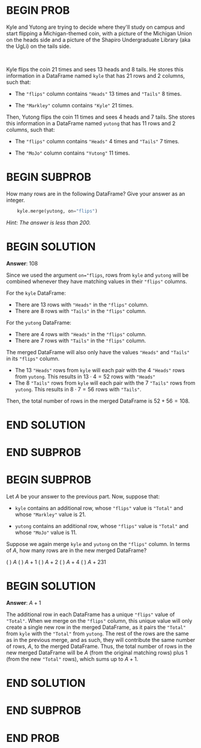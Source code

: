 # BEGIN PROB

Kyle and Yutong are trying to decide where they'll study on campus and
start flipping a Michigan-themed coin, with a picture of the Michigan Union
on the heads side and a picture of the Shapiro Undergraduate Library (aka
the UgLi) on the tails side.

<br>

Kyle flips the coin 21 times and sees 13 heads and 8 tails. He stores
this information in a DataFrame named `kyle` that has 21 rows and 2
columns, such that:

- The `"flips"` column contains `"Heads"` 13 times and `"Tails"` 8
  times.

- The `"Markley"` column contains `"Kyle"` 21 times.

Then, Yutong flips the coin 11 times and sees 4 heads and 7 tails. She
stores this information in a DataFrame named `yutong` that has 11 rows
and 2 columns, such that:

- The `"flips"` column contains `"Heads"` 4 times and `"Tails"` 7
  times.

- The `"MoJo"` column contains `"Yutong"` 11 times.

# BEGIN SUBPROB

How many rows are in the following DataFrame? Give your answer as an
integer.

```py
    kyle.merge(yutong, on="flips")
```

_Hint: The answer is less than 200._

# BEGIN SOLUTION

**Answer**: 108

Since we used the argument `on="flips`, rows from `kyle` and `yutong` will be combined whenever they have matching values in their `"flips"` columns.

For the `kyle` DataFrame:

- There are 13 rows with `"Heads"` in the `"flips"` column.
- There are 8 rows with `"Tails"` in the `"flips"` column.

For the `yutong` DataFrame:

- There are 4 rows with `"Heads"` in the `"flips"` column.
- There are 7 rows with `"Tails"` in the `"flips"` column.

The merged DataFrame will also only have the values `"Heads"` and `"Tails"` in its `"flips"` column.

- The 13 `"Heads"` rows from `kyle` will each pair with the 4 `"Heads"` rows from `yutong`. This results in $13 \cdot 4 = 52$ rows with `"Heads"`
- The 8 `"Tails"` rows from `kyle` will each pair with the 7 `"Tails"` rows from `yutong`. This results in $8 \cdot 7 = 56$ rows with `"Tails"`.

Then, the total number of rows in the merged DataFrame is $52 + 56 = 108$.

# END SOLUTION

# END SUBPROB

# BEGIN SUBPROB

Let $A$ be your answer to the previous part. Now, suppose that:

- `kyle` contains an additional row, whose `"flips"` value is
  `"Total"` and whose `"Markley"` value is 21.

- `yutong` contains an additional row, whose `"flips"` value is
  `"Total"` and whose `"MoJo"` value is 11.

Suppose we again merge `kyle` and `yutong` on the `"flips"` column. In
terms of $A$, how many rows are in the new merged DataFrame?

( ) $A$
( ) $A+1$
( ) $A+2$
( ) $A+4$
( ) $A+231$

# BEGIN SOLUTION

**Answer**: $A+1$

The additional row in each DataFrame has a unique `"flips"` value of `"Total"`. When we merge on the `"flips"` column, this unique value will only create a single new row in the merged DataFrame, as it pairs the `"Total"` from `kyle` with the `"Total"` from `yutong`. The rest of the rows are the same as in the previous merge, and as such, they will contribute the same number of rows, $A$, to the merged DataFrame. Thus, the total number of rows in the new merged DataFrame will be $A$ (from the original matching rows) plus 1 (from the new `"Total"` rows), which sums up to $A+1$.

# END SOLUTION

# END SUBPROB

# END PROB
